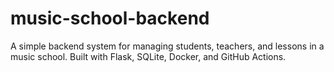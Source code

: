 # music-school-backend
A simple backend system for managing students, teachers, and lessons in a music school. Built with Flask, SQLite, Docker, and GitHub Actions.

